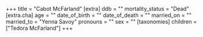 +++
title = "Cabot McFarland"
[extra]
ddb = ""
mortality_status = "Dead"
[extra.cha]
age = ""
date_of_birth = ""
date_of_death = ""
married_on = ""
married_to = "Yenna Savoy"
pronouns = ""
sex = ""
[taxonomies]
children = ["Tedora McFarland"]
+++

